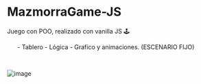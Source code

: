 # MazmorraGame-JS
Juego con POO, realizado con vanilla JS 🕹️ 
<ul>
- Tablero
- Lógica
- Grafico y animaciones. (ESCENARIO FIJO)
</ul>

<br>


![image](https://user-images.githubusercontent.com/84105167/209997965-c802e8d3-8843-4d51-b3b7-e4d89cc25114.png)

